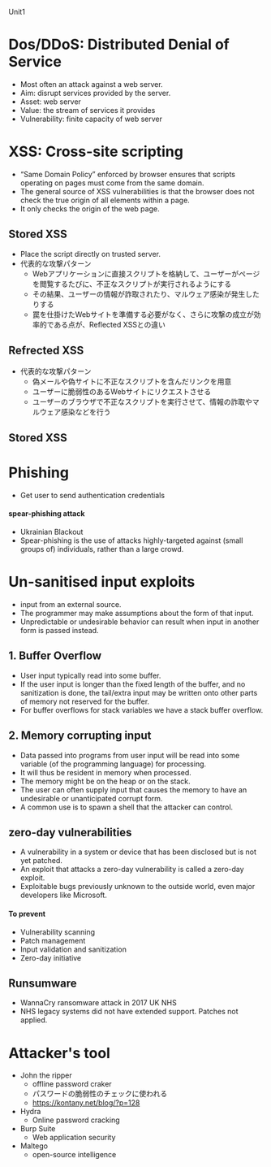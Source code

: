 Unit1

# Dos/DDoS: Distributed Denial of Service
* Most often an attack against a web server.
* Aim: disrupt services provided by the server.
* Asset: web server
* Value: the stream of services it provides
* Vulnerability: finite capacity of web server

# XSS: Cross-site scripting 
* “Same Domain Policy” enforced by browser ensures that scripts operating on pages must come from the same domain. 
* The general source of XSS vulnerabilities is that the browser does not check the true origin of all elements within a page. 
* It only checks the origin of the web page.

## Stored XSS
* Place the script directly on trusted server.
* 代表的な攻撃パターン
    * Webアプリケーションに直接スクリプトを格納して、ユーザーがページを閲覧するたびに、不正なスクリプトが実行されるようにする
    * その結果、ユーザーの情報が詐取されたり、マルウェア感染が発生したりする
    * 罠を仕掛けたWebサイトを準備する必要がなく、さらに攻撃の成立が効率的である点が、Reflected XSSとの違い

## Refrected XSS
* 代表的な攻撃パターン
    * 偽メールや偽サイトに不正なスクリプトを含んだリンクを用意
    * ユーザーに脆弱性のあるWebサイトにリクエストさせる
    * ユーザーのブラウザで不正なスクリプトを実行させて、情報の詐取やマルウェア感染などを行う

## Stored XSS

# Phishing
* Get user to send authentication credentials 

#### spear-phishing attack
* Ukrainian Blackout
* Spear-phishing is the use of attacks highly-targeted against (small groups of) individuals, rather than a large crowd.

# Un-sanitised input exploits
* input from an external source.
* The programmer may make assumptions about the form of that input. 
* Unpredictable or undesirable behavior can result when input in another form is passed instead. 

## 1. Buffer Overflow
* User input typically read into some buffer. 
* If the user input is longer than the fixed length of the buffer, and no sanitization is done, the tail/extra input may be written onto other parts of memory not reserved for the buffer.
* For buffer overflows for stack variables we have a stack buffer overflow.

## 2. Memory corrupting input
* Data passed into programs from user input will be read into some variable (of the programming language) for processing.
* It will thus be resident in memory when processed. 
* The memory might be on the heap or on the stack.
* The user can often supply input that causes the memory to have an undesirable or unanticipated corrupt form. 
* A common use is to spawn a shell that the attacker can control.


## zero-day vulnerabilities
* A vulnerability in a system or device that has been disclosed but is not yet patched.
* An exploit that attacks a zero-day vulnerability is called a zero-day exploit.
* Exploitable bugs previously unknown to the outside world, even major developers like Microsoft.

#### To prevent
* Vulnerability scanning
* Patch management
* Input validation and sanitization
* Zero-day initiative

## Runsumware
* WannaCry ransomware attack in 2017 UK NHS
* NHS legacy systems did not have extended support. Patches not applied.


# Attacker's tool
* John the ripper
  * offline password craker
  * パスワードの脆弱性のチェックに使われる
  * https://kontany.net/blog/?p=128
* Hydra
  * Online password cracking
* Burp Suite
  * Web application security
* Maltego
  * open-source intelligence
